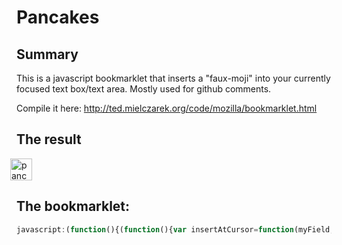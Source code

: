 # Pancakes

## Summary
This is a javascript bookmarklet that inserts a "faux-moji" into your currently focused text box/text area. Mostly used for github comments.

Compile it here: http://ted.mielczarek.org/code/mozilla/bookmarklet.html


## The result

<img src="http://i.imgur.com/jSczQzR.png" style="margin: 0 -10px" width="35px" title="pancakes" valign="bottom">

## The bookmarklet:

```javascript
javascript:(function(){(function(){var insertAtCursor=function(myField,myValue){if(document.selection){myField.focus();sel=document.selection.createRange();sel.text=myValue;}else if(myField.selectionStart||myField.selectionStart=='0'){var startPos=myField.selectionStart;var endPos=myField.selectionEnd;myField.value=myField.value.substring(0,startPos)+myValue+myField.value.substring(endPos,myField.value.length);}else{myField.value+=myValue;}};var text='<img src=&quot;http://i.imgur.com/jSczQzR.png&quot; style=&quot;margin: 0 -10px&quot; width=&quot;35px&quot; title=&quot;pancakes&quot; valign=&quot;bottom&quot;>';insertAtCursor(document.activeElement,text);}())})();
```
